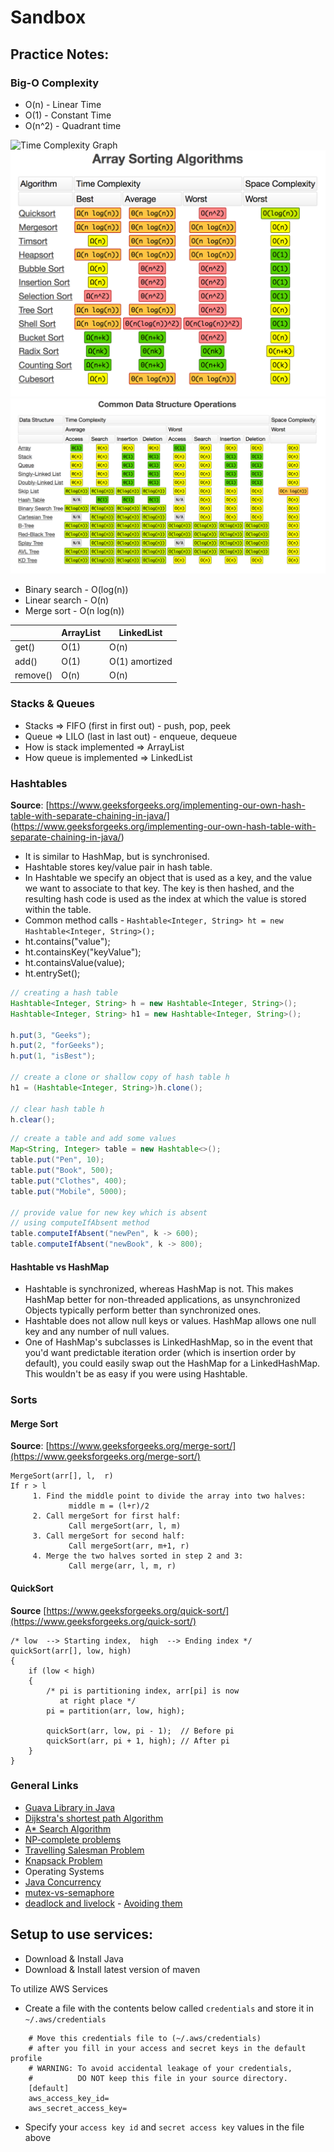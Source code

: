 
# Sandbox
## Practice Notes:
### Big-O Complexity
* O(n) - Linear Time 
* O(1) - Constant Time
* O(n^2) - Quadrant time

![Time Complexity Graph](https://he-s3.s3.amazonaws.com/media/uploads/ece920b.png)
![Arrays Sorting Algorithms](images/ArraysSortingAlgo.png)
![Common Data Structure Operations](images/CommonDataStructureOps.png)

* Binary search - O(log(n))
* Linear search - O(n)
* Merge sort - O(n log(n))

| | ArrayList | LinkedList |
| --- | --- | --- |
| get() | O(1) | O(n) |
| add() | O(1) | O(1) amortized |
| remove() | O(n) | O(n) |

### Stacks & Queues
* Stacks => FIFO (first in first out) - push, pop, peek
* Queue => LILO (last in last out) - enqueue, dequeue
* How is stack implemented => ArrayList
* How queue is implemented => LinkedList

### Hashtables
**Source**: [https://www.geeksforgeeks.org/implementing-our-own-hash-table-with-separate-chaining-in-java/] (https://www.geeksforgeeks.org/implementing-our-own-hash-table-with-separate-chaining-in-java/)

* It is similar to HashMap, but is synchronised.
* Hashtable stores key/value pair in hash table.
* In Hashtable we specify an object that is used as a key, and the value we want to associate to that key. The key is then hashed, and the resulting hash code is used as the index at which the value is stored within the table.
* Common method calls - `Hashtable<Integer, String> ht = new Hashtable<Integer, String>();`
 * ht.contains("value");
 * ht.containsKey("keyValue");
 * ht.containsValue(value);
 * ht.entrySet();

```java
// creating a hash table 
Hashtable<Integer, String> h = new Hashtable<Integer, String>(); 
Hashtable<Integer, String> h1 = new Hashtable<Integer, String>(); 
  
h.put(3, "Geeks"); 
h.put(2, "forGeeks"); 
h.put(1, "isBest"); 
  
// create a clone or shallow copy of hash table h 
h1 = (Hashtable<Integer, String>)h.clone(); 

// clear hash table h 
h.clear(); 

```

```java
// create a table and add some values 
Map<String, Integer> table = new Hashtable<>(); 
table.put("Pen", 10); 
table.put("Book", 500); 
table.put("Clothes", 400); 
table.put("Mobile", 5000); 
  
// provide value for new key which is absent 
// using computeIfAbsent method 
table.computeIfAbsent("newPen", k -> 600); 
table.computeIfAbsent("newBook", k -> 800); 
```
#### Hashtable vs HashMap
* Hashtable is synchronized, whereas HashMap is not. This makes HashMap better for non-threaded applications, as unsynchronized Objects typically perform better than synchronized ones.
* Hashtable does not allow null keys or values. HashMap allows one null key and any number of null values.
* One of HashMap's subclasses is LinkedHashMap, so in the event that you'd want predictable iteration order (which is insertion order by default), you could easily swap out the HashMap for a LinkedHashMap. This wouldn't be as easy if you were using Hashtable.

### Sorts
#### Merge Sort
**Source**: [https://www.geeksforgeeks.org/merge-sort/](https://www.geeksforgeeks.org/merge-sort/)

```
MergeSort(arr[], l,  r)
If r > l
     1. Find the middle point to divide the array into two halves:  
             middle m = (l+r)/2
     2. Call mergeSort for first half:   
             Call mergeSort(arr, l, m)
     3. Call mergeSort for second half:
             Call mergeSort(arr, m+1, r)
     4. Merge the two halves sorted in step 2 and 3:
             Call merge(arr, l, m, r)
```

#### QuickSort
**Source** [https://www.geeksforgeeks.org/quick-sort/](https://www.geeksforgeeks.org/quick-sort/)

```
/* low  --> Starting index,  high  --> Ending index */
quickSort(arr[], low, high)
{
    if (low < high)
    {
        /* pi is partitioning index, arr[pi] is now
           at right place */
        pi = partition(arr, low, high);

        quickSort(arr, low, pi - 1);  // Before pi
        quickSort(arr, pi + 1, high); // After pi
    }
}
```

### General Links
* [Guava Library in Java](https://www.geeksforgeeks.org/guava-library-java/)
* [Dijkstra's shortest path Algorithm](https://www.geeksforgeeks.org/dijkstras-shortest-path-algorithm-in-java-using-priorityqueue/)
* [A* Search Algorithm](https://www.geeksforgeeks.org/a-search-algorithm/)
* [NP-complete problems](https://www.britannica.com/science/NP-complete-problem)
 * [Travelling Salesman Problem](https://www.geeksforgeeks.org/travelling-salesman-problem-set-1/)
 * [Knapsack Problem](https://www.geeksforgeeks.org/0-1-knapsack-problem-dp-10/)
* Operating Systems
 * [Java Concurrency](https://www.vogella.com/tutorials/JavaConcurrency/article.html)
 * [mutex-vs-semaphore](https://www.geeksforgeeks.org/mutex-vs-semaphore/)
 * [deadlock and livelock](https://www.geeksforgeeks.org/deadlock-starvation-and-livelock/) - [Avoiding them](https://www.geeksforgeeks.org/deadlock-prevention/)

## Setup to use services:
* Download & Install Java
* Download & Install latest version of maven

To utilize AWS Services

* Create a file with the contents below called `credentials` and store it in `~/.aws/credentials`

```
    # Move this credentials file to (~/.aws/credentials)
    # after you fill in your access and secret keys in the default profile
    # WARNING: To avoid accidental leakage of your credentials,
    #          DO NOT keep this file in your source directory.
    [default]
    aws_access_key_id=
    aws_secret_access_key=
```
* Specify your `access key id` and `secret access key` values in the file above

